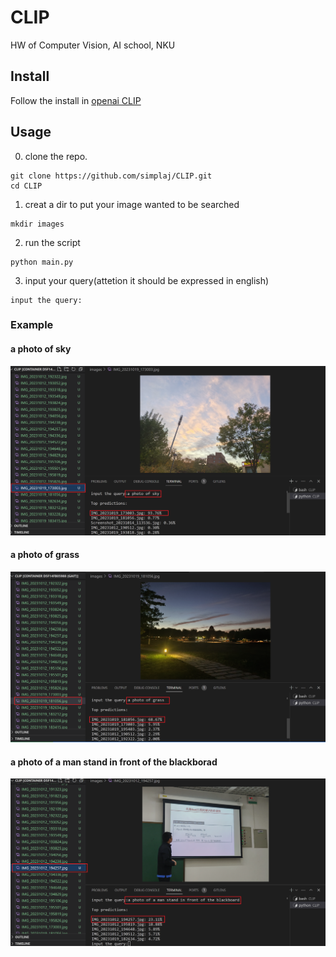 # CLIP
HW of Computer Vision, AI school, NKU
## Install
Follow the install in [openai CLIP](https://github.com/openai/CLIP)
## Usage
0. clone the repo.
```
git clone https://github.com/simplaj/CLIP.git
cd CLIP
```
1. creat a dir to put your image wanted to be searched
```
mkdir images
```
2. run the script
```
python main.py
```
3. input your query(attetion it should be expressed in english)
```
input the query:
```
### Example
#### a photo of sky
![a photo of sky](./a_photo_of_sky.png)
#### a photo of grass
![a photo of grass](./a_photo_of_grass.png)
#### a photo of a man stand in front of the blackborad
![a photo of a man stand in front of the blackborad](./a_photo_of_a_man_stand_in_front_of_the_blackborad.png)
